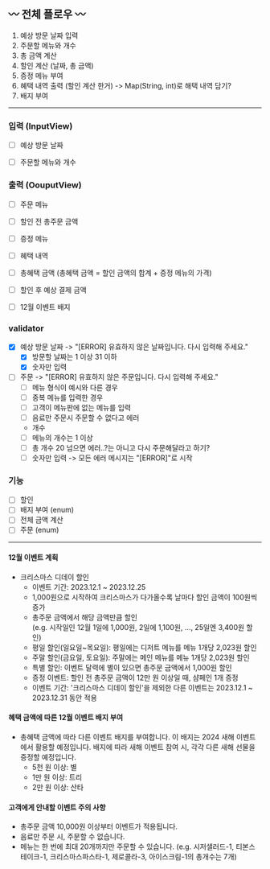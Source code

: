 ## 〰️ 전체 플로우 〰️
1. 예상 방문 날짜 입력
2. 주문할 메뉴와 개수
3. 총 금액 계산
4. 할인 계산 (날짜, 총 금액)
5. 증정 메뉴 부여
6. 혜택 내역 출력 (할인 계산 한거) -> Map(String, int)로 해택 내역 담기?
7. 배지 부여  

---
### 입력 (InputView)
- [ ] 예상 방문 날짜
- [ ] 주문할 메뉴와 개수


### 출력 (OouputView)
- [ ] 주문 메뉴
- [ ] 할인 전 총주문 금액
- [ ] 증정 메뉴
- [ ] 혜택 내역
- [ ] 총혜택 금액 (총혜택 금액 = 할인 금액의 합계 + 증정 메뉴의 가격)
- [ ] 할인 후 예상 결제 금액
- [ ] 12월 이벤트 배지


### validator
- [x] 예상 방문 날짜 -> "[ERROR] 유효하지 않은 날짜입니다. 다시 입력해 주세요."
  - [x] 방문할 날짜는 1 이상 31 이하
  - [x] 숫자만 입력  
- [ ] 주문 -> "[ERROR] 유효하지 않은 주문입니다. 다시 입력해 주세요."
  - [ ] 메뉴 형식이 예시와 다른 경우  
  - [ ] 중복 메뉴를 입력한 경우
  - [ ] 고객이 메뉴판에 없는 메뉴를 입력
  - [ ] 음료만 주문시 주문할 수 없다고 에러
  - 개수
  - [ ] 메뉴의 개수는 1 이상
  - [ ] 총 개수 20 넘으면 에러..?는 아니고 다시 주문해달라고 하기?
  - [ ] 숫자만 입력
    -> 모든 에러 메시지는 "[ERROR]"로 시작
### 기능
  - [ ] 할인
  - [ ] 배지 부여 (enum)
  - [ ] 전체 금액 계산
  - [ ] 주문 (enum)

---
#### 12월 이벤트 계획
- 크리스마스 디데이 할인
  - 이벤트 기간: 2023.12.1 ~ 2023.12.25
  - 1,000원으로 시작하여 크리스마스가 다가올수록 날마다 할인 금액이 100원씩 증가
  - 총주문 금액에서 해당 금액만큼 할인  
  (e.g. 시작일인 12월 1일에 1,000원, 2일에 1,100원, ..., 25일엔 3,400원 할인)
  - 평일 할인(일요일~목요일): 평일에는 디저트 메뉴를 메뉴 1개당 2,023원 할인
  - 주말 할인(금요일, 토요일): 주말에는 메인 메뉴를 메뉴 1개당 2,023원 할인
  - 특별 할인: 이벤트 달력에 별이 있으면 총주문 금액에서 1,000원 할인
  - 증정 이벤트: 할인 전 총주문 금액이 12만 원 이상일 때, 샴페인 1개 증정
  - 이벤트 기간: '크리스마스 디데이 할인'을 제외한 다른 이벤트는 2023.12.1 ~ 2023.12.31 동안 적용

#### 혜택 금액에 따른 12월 이벤트 배지 부여
  - 총혜택 금액에 따라 다른 이벤트 배지를 부여합니다. 이 배지는 2024 새해 이벤트에서 활용할 예정입니다. 배지에 따라 새해 이벤트 참여 시, 각각 다른 새해 선물을 증정할 예정입니다.
    - 5천 원 이상: 별
    - 1만 원 이상: 트리
    - 2만 원 이상: 산타
    
    
#### 고객에게 안내할 이벤트 주의 사항
- 총주문 금액 10,000원 이상부터 이벤트가 적용됩니다.
- 음료만 주문 시, 주문할 수 없습니다.
- 메뉴는 한 번에 최대 20개까지만 주문할 수 있습니다.
(e.g. 시저샐러드-1, 티본스테이크-1, 크리스마스파스타-1, 제로콜라-3, 아이스크림-1의 총개수는 7개)